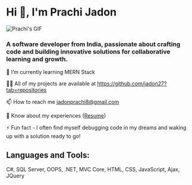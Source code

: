 <html lang="en">
<head>
    <meta charset="UTF-8">
    <meta name="viewport" content="width=device-width, initial-scale=1.0">
        
        
</head>
<body>
    <div class="container">
        <div class="header">
            <h1>Hi 👋, I'm Prachi Jadon</h1>
            <img src="https://github.com/haritpremrajput/haritpremrajput/blob/main/My%20gif.gif" alt="Prachi's GIF">
        </div>
        <div class="info">
            <h3>A software developer from India, passionate about crafting code and
                building innovative solutions for collaborative learning and growth.
            </h3>
            <p>🌱 I’m currently learning MERN Stack</p>
            <p>👨‍💻 All of my projects are available at <a href="https://github.com/haritpremrajput?tab=repositories">https://github.com/jadon27?tab=repositories</a></p>
            <p>📫 How to reach me <a href="mailto:jadonprachi8@gmail.com">jadonprachi8@gmail.com</a></p>
            <p>📄 Know about my experiences (<a href="https://drive.google.com/file/d/1iGd985pbyiamJsZXkMmWWcFJ35FYBSjO/view?usp=sharing">Resume</a>)</p>
            <p>⚡ Fun fact - I often find myself debugging code in my dreams and waking up with a solution ready to go!</p>
        </div>
        <div class="stats-container">
            <div class="stats">
                <h2>Languages and Tools:</h2>
                C#, SQL Server, OOPS, .NET, MVC Core, HTML, CSS, JavaScript, Ajax, JQuery
            </div>
        </div>
    </div>
</body>
</html>
